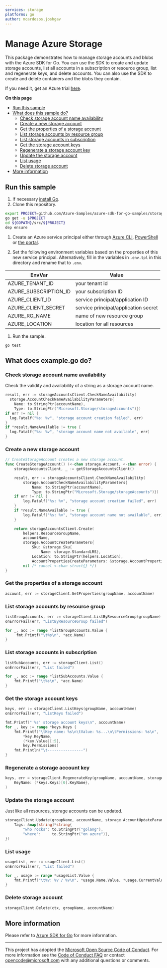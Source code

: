 ```yaml
---
services: storage
platforms: go
author: mcardosos,joshgav
---
```


# Manage Azure Storage

This package demonstrates how to manage storage accounts and blobs with the Azure SDK for Go. You can use the SDK to create and update storage accounts, list all accounts in a subscription or resource group, list and regenerate keys, and delete accounts. You can also use the SDK to create and delete containers and the blobs they contain.

If you need it, get an Azure trial [here](https://azure.microsoft.com/pricing/free-trial).

**On this page**

- [Run this sample](#run)
- [What does this sample do?](#sample)
    - [Check storage account name availability](#check)
    - [Create a new storage account](#createsa)
    - [Get the properties of a storage account](#get)
    - [List storage accounts by resource group](#listsarg)
    - [List storage accounts in subscription](#listsasyb)
    - [Get the storage account keys](#getkeys)
    - [Regenerate a storage account key](#regenkey)
    - [Update the storage account](#update)
    - [List usage](#listusage)
    - [Delete storage account](#delete)
- [More information](#info)

<a id="run"></a>

## Run this sample

1. If necessary [install Go](https://golang.org/dl/).
1. Clone this repository.

  ```bash
  export PROJECT=github.com/Azure-Samples/azure-sdk-for-go-samples/storage
  go get -u $PROJECT
  cd ${GOPATH}/src/${PROJECT}
  dep ensure
  ```
1. Create an Azure service principal either through
    [Azure CLI](https://azure.microsoft.com/documentation/articles/resource-group-authenticate-service-principal-cli/),
    [PowerShell](https://azure.microsoft.com/documentation/articles/resource-group-authenticate-service-principal/)
    or [the portal](https://azure.microsoft.com/documentation/articles/resource-group-create-service-principal-portal/).

1. Set the following environment variables based on the properties of this new service principal. Alternatively, fill in the variables in `.env.tpl` in this directory and rename that to `.env`.

  |EnvVar | Value|
  |-------|------|
  |AZURE_TENANT_ID|your tenant id|
  |AZURE_SUBSCRIPTION_ID|your subscription ID|
  |AZURE_CLIENT_ID|service principal/application ID|
  |AZURE_CLIENT_SECRET|service principal/application secret|
  |AZURE_RG_NAME|name of new resource group|
  |AZURE_LOCATION|location for all resources|

1. Run the sample.

```
go test
```

<a id="sample"></a>

## What does example.go do?

<a id="check"></a>

### Check storage account name availability

Check the validity and availability of a string as a storage account name.

```go
result, err := storageAccountsClient.CheckNameAvailability(
  storage.AccountCheckNameAvailabilityParameters{
    Name: to.StringPtr(accountName),
    Type: to.StringPtr("Microsoft.Storage/storageAccounts")})
if err != nil {
  log.Fatalf("%s: %v", "storage account creation failed", err)
}
if *result.NameAvailable != true {
  log.Fatalf("%s: %v", "storage account name not available", err)
}
```

<a id="createsa"></a>

### Create a new storage account

```go
// CreateStorageAccount creates a new storage account.
func CreateStorageAccount() (<-chan storage.Account, <-chan error) {
	storageAccountsClient, _ := getStorageAccountsClient()

	result, err := storageAccountsClient.CheckNameAvailability(
		storage.AccountCheckNameAvailabilityParameters{
			Name: to.StringPtr(accountName),
			Type: to.StringPtr("Microsoft.Storage/storageAccounts")})
	if err != nil {
		log.Fatalf("%s: %v", "storage account creation failed", err)
	}
	if *result.NameAvailable != true {
		log.Fatalf("%s: %v", "storage account name not available", err)
	}

	return storageAccountsClient.Create(
		helpers.ResourceGroupName,
		accountName,
		storage.AccountCreateParameters{
			Sku: &storage.Sku{
				Name: storage.StandardLRS},
			Location: to.StringPtr(helpers.Location),
			AccountPropertiesCreateParameters: &storage.AccountPropertiesCreateParameters{}},
		nil /* cancel <-chan struct{} */)
}
```

<a id="get"></a>

### Get the properties of a storage account

```go
account, err := storageClient.GetProperties(groupName, accountName)
```

<a id="listsarg"></a>

### List storage accounts by resource group

```go
listGroupAccounts, err := storageClient.ListByResourceGroup(groupName)
onErrorFail(err, "ListByResourceGroup failed")

for _, acc := range *listGroupAccounts.Value {
     fmt.Printf("\t%s\n", *acc.Name)
}
```

<a id="listsasub"></a>

### List storage accounts in subscription

```go
listSubAccounts, err := storageClient.List()
onErrorFail(err, "List failed")

for _, acc := range *listSubAccounts.Value {
    fmt.Printf("\t%s\n", *acc.Name)
}
```

<a id="getkeys"></a>

### Get the storage account keys

```go
keys, err := storageClient.ListKeys(groupName, accountName)
onErrorFail(err, "ListKeys failed")

fmt.Printf("'%s' storage account keys\n", accountName)
for _, key := range *keys.Keys {
    fmt.Printf("\tKey name: %s\n\tValue: %s...\n\tPermissions: %s\n",
        *key.KeyName,
        (*key.Value)[:5],
        key.Permissions)
    fmt.Println("\t----------------")
}
```

<a id="regenkey"></a>

### Regenerate a storage account key

```go
keys, err = storageClient.RegenerateKey(groupName, accountName, storage.AccountRegenerateKeyParameters{
    KeyName: (*keys.Keys)[0].KeyName},
)
```

<a id="update"></a>

### Update the storage account

Just like all resources, storage accounts can be updated.

```go
storageClient.Update(groupName, accountName, storage.AccountUpdateParameters{
    Tags: &map[string]*string{
        "who rocks": to.StringPtr("golang"),
        "where":     to.StringPtr("on azure")},
})
```

<a id="listusage"></a>

### List usage

```go
usageList, err := usageClient.List()
onErrorFail(err, "List failed")

for _, usage := range *usageList.Value {
    fmt.Printf("\t%v: %v / %v\n", *usage.Name.Value, *usage.CurrentValue, *usage.Limit)
}
```

<a id="delete"></a>

### Delete storage account

```go
storageClient.Delete(ctx, groupName, accountName)
```

<a id="info"></a>

## More information

Please refer to [Azure SDK for Go](https://github.com/Azure/azure-sdk-for-go) for more information.
***

This project has adopted the [Microsoft Open Source Code of Conduct](https://opensource.microsoft.com/codeofconduct/). For more information see the [Code of Conduct FAQ](https://opensource.microsoft.com/codeofconduct/faq/) or contact [opencode@microsoft.com](mailto:opencode@microsoft.com) with any additional questions or comments.
